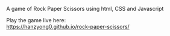 A game of Rock Paper Scissors using html, CSS and Javascript

Play the game live here:  
https://hanzyong0.github.io/rock-paper-scissors/
